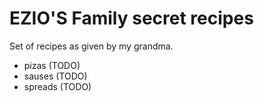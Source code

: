 # EZIO'S Family secret recipes

Set of recipes as given by my grandma.

- pizas (TODO)
- sauses (TODO)
- spreads (TODO)